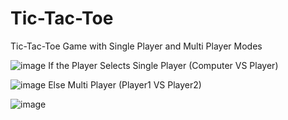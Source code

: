 # Tic-Tac-Toe
Tic-Tac-Toe Game with Single Player and Multi Player Modes


![image](https://github.com/MeherSarana/Tic-Tac-Toe/assets/101731411/43254c18-1d8c-4f01-993f-71a5aeeeabf8)
If the Player Selects Single Player (Computer VS Player)


![image](https://github.com/MeherSarana/Tic-Tac-Toe/assets/101731411/73893dcd-11d8-45d6-a3ba-a5be90702abb)
Else Multi Player (Player1 VS Player2)


![image](https://github.com/MeherSarana/Tic-Tac-Toe/assets/101731411/d885ef37-3f15-4704-8e5a-ce671e1ee500)

